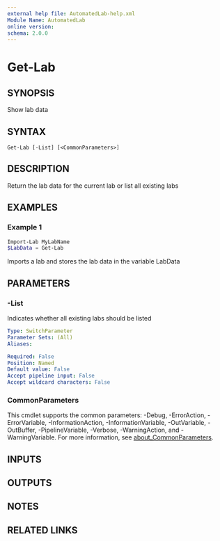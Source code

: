 ```yaml
---
external help file: AutomatedLab-help.xml
Module Name: AutomatedLab
online version:
schema: 2.0.0
---
```


# Get-Lab

## SYNOPSIS
Show lab data

## SYNTAX

```
Get-Lab [-List] [<CommonParameters>]
```

## DESCRIPTION
Return the lab data for the current lab or list all existing labs

## EXAMPLES

### Example 1
```powershell
Import-Lab MyLabName
$LabData = Get-Lab
```

Imports a lab and stores the lab data in the variable LabData

## PARAMETERS

### -List
Indicates whether all existing labs should be listed

```yaml
Type: SwitchParameter
Parameter Sets: (All)
Aliases:

Required: False
Position: Named
Default value: False
Accept pipeline input: False
Accept wildcard characters: False
```

### CommonParameters
This cmdlet supports the common parameters: -Debug, -ErrorAction, -ErrorVariable, -InformationAction, -InformationVariable, -OutVariable, -OutBuffer, -PipelineVariable, -Verbose, -WarningAction, and -WarningVariable. For more information, see [about_CommonParameters](http://go.microsoft.com/fwlink/?LinkID=113216).

## INPUTS

## OUTPUTS

## NOTES

## RELATED LINKS
